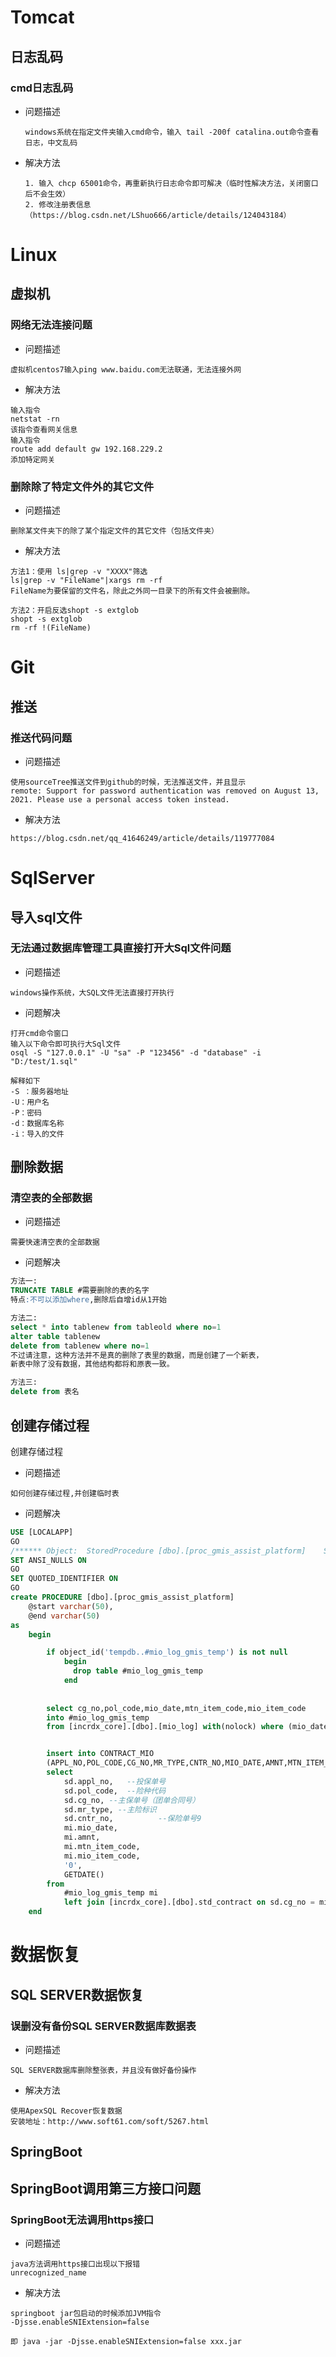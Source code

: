 # Tomcat



## 日志乱码



### cmd日志乱码

+ 问题描述

  ```
  windows系统在指定文件夹输入cmd命令，输入 tail -200f catalina.out命令查看日志，中文乱码
  ```

+ 解决方法

  ```
  1. 输入 chcp 65001命令，再重新执行日志命令即可解决（临时性解决方法，关闭窗口后不会生效）
  2. 修改注册表信息（https://blog.csdn.net/LShuo666/article/details/124043184）
  ```

  









# Linux



## 虚拟机



### 网络无法连接问题

+ 问题描述

```
虚拟机centos7输入ping www.baidu.com无法联通，无法连接外网
```

+ 解决方法

```
输入指令
netstat -rn
该指令查看网关信息
输入指令
route add default gw 192.168.229.2
添加特定网关
```



### 删除除了特定文件外的其它文件

+ 问题描述

```
删除某文件夹下的除了某个指定文件的其它文件（包括文件夹）
```

+ 解决方法

```
方法1：使用 ls|grep -v "XXXX"筛选
ls|grep -v "FileName"|xargs rm -rf
FileName为要保留的文件名，除此之外同一目录下的所有文件会被删除。

方法2：开启反选shopt -s extglob
shopt -s extglob
rm -rf !(FileName)
```







# Git



## 推送



### 推送代码问题

+ 问题描述

```
使用sourceTree推送文件到github的时候，无法推送文件，并且显示
remote: Support for password authentication was removed on August 13, 2021. Please use a personal access token instead.
```

+ 解决方法

```
https://blog.csdn.net/qq_41646249/article/details/119777084
```







# SqlServer



## 导入sql文件





### 无法通过数据库管理工具直接打开大Sql文件问题

+ 问题描述

```
windows操作系统，大SQL文件无法直接打开执行
```

+ 问题解决

```
打开cmd命令窗口
输入以下命令即可执行大Sql文件
osql -S "127.0.0.1" -U "sa" -P "123456" -d "database" -i "D:/test/1.sql"

解释如下
-S ：服务器地址
-U：⽤户名
-P：密码
-d：数据库名称
-i：导⼊的⽂件
```







## 删除数据





### 清空表的全部数据

+ 问题描述

```
需要快速清空表的全部数据
```

+ 问题解决

```sql
方法一:
TRUNCATE TABLE #需要删除的表的名字
特点:不可以添加where,删除后自增id从1开始

方法二:
select * into tablenew from tableold where no=1
alter table tablenew
delete from tablenew where no=1
不过请注意，这种方法并不是真的删除了表里的数据，而是创建了一个新表，
新表中除了没有数据，其他结构都将和原表一致。

方法三:
delete from 表名

```





## 创建存储过程



创建存储过程

+ 问题描述

```
如何创建存储过程,并创建临时表
```

+ 问题解决

```sql
USE [LOCALAPP]
GO
/****** Object:  StoredProcedure [dbo].[proc_gmis_assist_platform]    Script Date: 2022/7/26 17:15:00 ******/
SET ANSI_NULLS ON
GO
SET QUOTED_IDENTIFIER ON
GO
create PROCEDURE [dbo].[proc_gmis_assist_platform] 
    @start varchar(50),
    @end varchar(50)
as
    begin

		if object_id('tempdb..#mio_log_gmis_temp') is not null
			begin
			  drop table #mio_log_gmis_temp
			end
		
        
        select cg_no,pol_code,mio_date,mtn_item_code,mio_item_code 
        into #mio_log_gmis_temp 
        from [incrdx_core].[dbo].[mio_log] with(nolock) where (mio_date between @start and @end) and mio_item_code in ('PS','PV','RP','RS') and mtn_id <> '0'


        insert into CONTRACT_MIO 
        (APPL_NO,POL_CODE,CG_NO,MR_TYPE,CNTR_NO,MIO_DATE,AMNT,MTN_ITEM_CODE,MIO_ITEM_CODE,incr_flag,CREATED_TIME) 
        select
            sd.appl_no,   --投保单号
            sd.pol_code,  --险种代码
            sd.cg_no, --主保单号（团单合同号）
            sd.mr_type, --主险标识 
            sd.cntr_no,          --保险单号9
            mi.mio_date, 
            mi.amnt, 
            mi.mtn_item_code, 
            mi.mio_item_code,
            '0',
            GETDATE() 
        from 
            #mio_log_gmis_temp mi
            left join [incrdx_core].[dbo].std_contract on sd.cg_no = mi.cg_no and sd.pol_code = mi.pol_code
    end

```







# 数据恢复



## SQL SERVER数据恢复



### 误删没有备份SQL SERVER数据库数据表

+ 问题描述

```
SQL SERVER数据库删除整张表，并且没有做好备份操作
```

+ 解决方法

```
使用ApexSQL Recover恢复数据
安装地址：http://www.soft61.com/soft/5267.html
```







## SpringBoot



## SpringBoot调用第三方接口问题



### SpringBoot无法调用https接口

+ 问题描述

```
java方法调用https接口出现以下报错
unrecognized_name
```

+ 解决方法

```
springboot jar包启动的时候添加JVM指令
-Djsse.enableSNIExtension=false

即 java -jar -Djsse.enableSNIExtension=false xxx.jar
```









